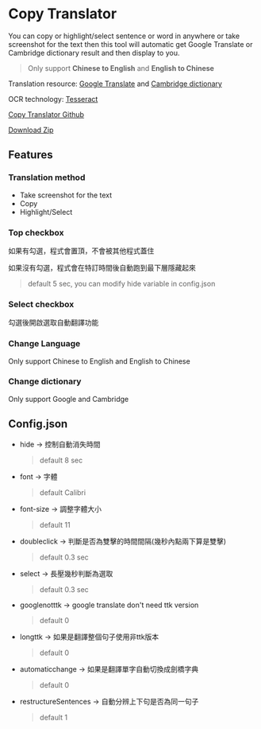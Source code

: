 # Copy Translator
You can copy or highlight/select sentence or word in anywhere or take screenshot for the text then this tool will automatic get Google Translate or Cambridge dictionary result and then display to you.
> Only support **Chinese to English** and **English to Chinese**

Translation resource: [Google Translate](https://translate.google.com.tw) and [Cambridge dictionary](https://dictionary.cambridge.org)

OCR technology: [Tesseract](https://github.com/tesseract-ocr/tesseract)

[Copy Translator Github](https://github.com/Coolshanlan/Copy-Translator)

[Download Zip](https://drive.google.com/file/d/1CbpNgjE-orV_lMsCHhLgwArKOLc_ZSAt/view?usp=sharing)

## Features
### Translation method
- Take screenshot for the text
- Copy
- Highlight/Select
### Top checkbox
如果有勾選，程式會置頂，不會被其他程式蓋住

如果沒有勾選，程式會在特訂時間後自動跑到最下層隱藏起來
> default 5 sec, you can modify hide variable in config.json
### Select checkbox
勾選後開啟選取自動翻譯功能
### Change Language
Only support Chinese to English and English to Chinese
### Change dictionary
Only support Google and Cambridge

## Config.json
- hide -> 控制自動消失時間
  > default 8 sec
- font -> 字體
  > default Calibri
- font-size -> 調整字體大小
  > default 11
- doubleclick -> 判斷是否為雙擊的時間間隔(幾秒內點兩下算是雙擊)
  > default 0.3 sec
- select -> 長壓幾秒判斷為選取
  > default 0.3 sec
- googlenotttk -> google translate don't need ttk version
  > default 0
- longttk -> 如果是翻譯整個句子使用非ttk版本
  > default 0
- automaticchange -> 如果是翻譯單字自動切換成劍橋字典
  > default 0
- restructureSentences -> 自動分辨上下句是否為同一句子
  > default 1
